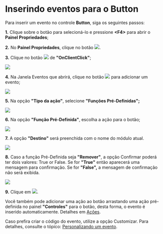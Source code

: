 # Inserindo eventos para o Button

Para inserir um evento no controle **Button**, siga os seguintes passos:

**1.** Clique sobre o botão para selecioná-lo e pressione **&lt;F4&gt;** para abrir o **Painel Propriedades**;

**2.** No **Painel Propriedades**, clique no botão ![](http://www.gvinci.com.br/manual/eventosbtgv5.png).

**3.** Clique no botão ![](http://www.gvinci.com.br/manual/extensor-botao.png) de **"OnClientClick"**;

![](http://www.gvinci.com.br/manual/butteventos.zoom80.png)

**4.** Na Janela Eventos que abrirá, clique no botão ![](http://www.gvinci.com.br/manual/adicion1gv5.png)  para adicionar um evento;

![](http://www.gvinci.com.br/manual/adicionaeventosgv5.zoom80.png)

**5.** Na opção **"Tipo da ação"**, selecione **"Funções Pré-Definidas";**

![](http://www.gvinci.com.br/manual/funcoespregv5.zoom80.png)

**6.** Na opção **"Função Pré-Definida"**, escolha a ação para o botão;

![](http://www.gvinci.com.br/manual/funcaopre2gv5.zoom80.png)

**7.** A opção **"Destino"** será preenchida com o nome do módulo atual.

![](http://www.gvinci.com.br/manual/destinoeventogv5.zoom80.png)

**8.** Caso a função Pré-Definida seja **"Remover"**, a opção Confirmar poderá ter dois valores: True or False. Se for **"True"** então aparecerá uma mensagem para confirmação. Se for **"False",** a mensagem de confirmação não será exibida.

![](http://www.gvinci.com.br/manual/removeracaogv5.zoom80.png)

**9.** Clique em ![](http://www.gvinci.com.br/manual/btok1gv5.png).

Você também pode adicionar uma ação ao botão arrastando uma ação pré-definida no painel **"Controles"** para o botão, desta forma, o evento é inserido automaticamente. Detalhes em [Ações](http://www.gvinci.com.br/manual/acoes3.htm).

Caso prefira criar o código do evento, utilize a opção Customizar. Para detalhes, consulte o tópico: [Personalizando um evento](http://www.gvinci.com.br/manual/personalizando_um_evento.htm).

